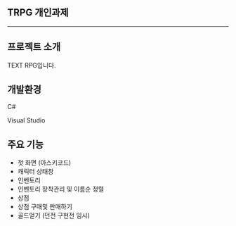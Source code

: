 ## TRPG 개인과제
***
## 프로젝트 소개 
TEXT RPG입니다. 


## 개발환경
C#

Visual Studio

## 주요 기능
- 첫 화면 (아스키코드)
- 캐릭터 상태창
- 인벤토리
- 인벤토리 장착관리 및 이름순 정렬
- 상점
- 상점 구매및 판매하기
- 골드얻기 (던전 구현전 임시)

## 
